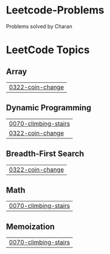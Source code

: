 # Leetcode-Problems
Problems solved by Charan

<!---LeetCode Topics Start-->
# LeetCode Topics
## Array
|  |
| ------- |
| [0322-coin-change](https://github.com/RCKcharan10/Leetcode-Problems/tree/master/0322-coin-change) |
## Dynamic Programming
|  |
| ------- |
| [0070-climbing-stairs](https://github.com/RCKcharan10/Leetcode-Problems/tree/master/0070-climbing-stairs) |
| [0322-coin-change](https://github.com/RCKcharan10/Leetcode-Problems/tree/master/0322-coin-change) |
## Breadth-First Search
|  |
| ------- |
| [0322-coin-change](https://github.com/RCKcharan10/Leetcode-Problems/tree/master/0322-coin-change) |
## Math
|  |
| ------- |
| [0070-climbing-stairs](https://github.com/RCKcharan10/Leetcode-Problems/tree/master/0070-climbing-stairs) |
## Memoization
|  |
| ------- |
| [0070-climbing-stairs](https://github.com/RCKcharan10/Leetcode-Problems/tree/master/0070-climbing-stairs) |
<!---LeetCode Topics End-->